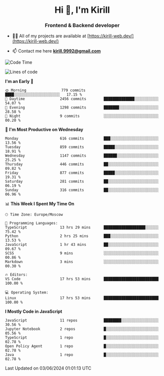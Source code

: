 <h1 align="center">Hi 👋, I'm Kirill</h1>
<h3 align="center">Frontend & Backend developer</h3>

- 👨‍💻 All of my projects are available at [https://kirill-web.dev/](https://kirill-web.dev/)

- 📫 Contact me here **kirill.9992@gmail.com**











<!--START_SECTION:waka-->
![Code Time](http://img.shields.io/badge/Code%20Time-1%2C841%20hrs%2034%20mins-blue)

![Lines of code](https://img.shields.io/badge/From%20Hello%20World%20I%27ve%20Written-4.6%20million%20lines%20of%20code-blue)

**I'm an Early 🐤** 

```text
🌞 Morning                779 commits         ████░░░░░░░░░░░░░░░░░░░░░   17.15 % 
🌆 Daytime                2456 commits        ██████████████░░░░░░░░░░░   54.07 % 
🌃 Evening                1298 commits        ███████░░░░░░░░░░░░░░░░░░   28.58 % 
🌙 Night                  9 commits           ░░░░░░░░░░░░░░░░░░░░░░░░░   00.20 % 
```
📅 **I'm Most Productive on Wednesday** 

```text
Monday                   616 commits         ███░░░░░░░░░░░░░░░░░░░░░░   13.56 % 
Tuesday                  859 commits         █████░░░░░░░░░░░░░░░░░░░░   18.91 % 
Wednesday                1147 commits        ██████░░░░░░░░░░░░░░░░░░░   25.25 % 
Thursday                 446 commits         ██░░░░░░░░░░░░░░░░░░░░░░░   09.82 % 
Friday                   877 commits         █████░░░░░░░░░░░░░░░░░░░░   19.31 % 
Saturday                 281 commits         ██░░░░░░░░░░░░░░░░░░░░░░░   06.19 % 
Sunday                   316 commits         ██░░░░░░░░░░░░░░░░░░░░░░░   06.96 % 
```


📊 **This Week I Spent My Time On** 

```text
🕑︎ Time Zone: Europe/Moscow

💬 Programming Languages: 
TypeScript               13 hrs 29 mins      ███████████████████░░░░░░   75.42 % 
Python                   2 hrs 25 mins       ███░░░░░░░░░░░░░░░░░░░░░░   13.53 % 
JavaScript               1 hr 43 mins        ██░░░░░░░░░░░░░░░░░░░░░░░   09.67 % 
SCSS                     9 mins              ░░░░░░░░░░░░░░░░░░░░░░░░░   00.86 % 
Markdown                 3 mins              ░░░░░░░░░░░░░░░░░░░░░░░░░   00.30 % 

🔥 Editors: 
VS Code                  17 hrs 53 mins      █████████████████████████   100.00 % 

💻 Operating System: 
Linux                    17 hrs 53 mins      █████████████████████████   100.00 % 
```

**I Mostly Code in JavaScript** 

```text
JavaScript               11 repos            ████████░░░░░░░░░░░░░░░░░   30.56 % 
Jupyter Notebook         2 repos             █░░░░░░░░░░░░░░░░░░░░░░░░   05.56 % 
TypeScript               1 repo              █░░░░░░░░░░░░░░░░░░░░░░░░   02.78 % 
Open Policy Agent        1 repo              █░░░░░░░░░░░░░░░░░░░░░░░░   02.78 % 
Java                     1 repo              █░░░░░░░░░░░░░░░░░░░░░░░░   02.78 % 
```




 Last Updated on 03/06/2024 01:01:13 UTC
<!--END_SECTION:waka-->
